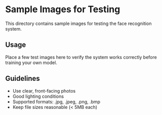 # Sample Images for Testing

This directory contains sample images for testing the face recognition system.

## Usage

Place a few test images here to verify the system works correctly before training your own model.

## Guidelines

- Use clear, front-facing photos
- Good lighting conditions
- Supported formats: .jpg, .jpeg, .png, .bmp
- Keep file sizes reasonable (< 5MB each)
